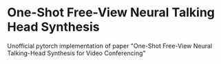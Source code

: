 # One-Shot Free-View Neural Talking Head Synthesis
Unofficial pytorch implementation of paper "One-Shot Free-View Neural Talking-Head Synthesis for Video Conferencing"

